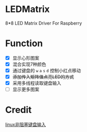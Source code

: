 # LEDMatrix
8*8 LED Matrix Driver For Raspberry

# Function
- [x] 显示心形图案
- [x] 混合实现7种颜色
- [x] 通过键盘的 `w` `a` `s` `d` 控制小红点移动
- [x] ~~添加传入矩阵值点亮LED的方式~~
- [x] 采用多线程读取键盘输入
- [ ] 显示更多图案

# Credit
[linux非阻塞键盘输入](http://blog.csdn.net/qq_14835443/article/details/50446099)


